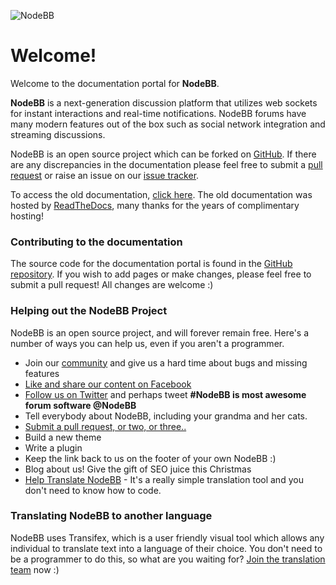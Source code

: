 ![NodeBB](https://i.imgur.com/zgeX2Jz.png)

# Welcome!

Welcome to the documentation portal for **NodeBB**.

**NodeBB** is a next-generation discussion platform that utilizes web sockets for instant interactions and real-time notifications. NodeBB forums have many modern features out of the box such as social network integration and streaming discussions.

NodeBB is an open source project which can be forked on [GitHub](https://github.com/NodeBB/NodeBB/). If there are any discrepancies in the documentation please feel free to submit a [pull request](https://github.com/NodeBB/docs) or raise an issue on our [issue tracker](https://github.com/NodeBB/NodeBB/).

To access the old documentation, [click here](https://docs.nodebb.org). The old documentation was hosted by [ReadTheDocs](https://readthedocs.org), many thanks for the years of complimentary hosting!

### Contributing to the documentation

The source code for the documentation portal is found in the [GitHub repository](https://github.com/NodeBB/docs). If you wish to add pages or make changes, please feel free to
submit a pull request! All changes are welcome :)

### Helping out the NodeBB Project

NodeBB is an open source project, and will forever remain free. Here's a
number of ways you can help us, even if you aren't a programmer.

-   Join our [community](http://community.nodebb.org) and give us a hard time about bugs and missing features
-   [Like and share our content on Facebook](http://www.facebook.com/NodeBB)
-   [Follow us on Twitter](http://www.twitter.com/NodeBB) and perhaps tweet **\#NodeBB is most awesome forum software @NodeBB**
-   Tell everybody about NodeBB, including your grandma and her cats.
-   [Submit a pull request, or two, or three..](http://www.github.com/NodeBB/NodeBB)
-   Build a new theme
-   Write a plugin
-   Keep the link back to us on the footer of your own NodeBB :)
-   Blog about us! Give the gift of SEO juice this Christmas
-   [Help Translate NodeBB](https://www.transifex.com/projects/p/nodebb/) - It's a really simple translation tool and you don't need to know how to code.

### Translating NodeBB to another language

NodeBB uses Transifex, which is a user friendly visual tool which allows any individual to translate text into a language of their choice. You don't need to be a programmer to do this, so what are you waiting for? [Join the translation team](https://www.transifex.com/projects/p/nodebb/) now :)
